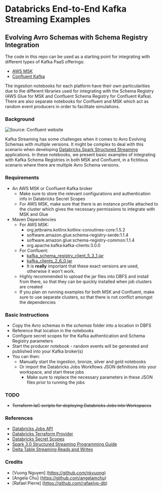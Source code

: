 # Databricks End-to-End Kafka Streaming Examples
## Evolving Avro Schemas with Schema Registry Integration

The code in this repo can be used as a starting point for integrating with different types of Kafka PaaS offerings:

* [AWS MSK](https://aws.amazon.com/msk/)
* [Confluent Kafka](https://confluent.io)

The ingestion notebooks for each platform have their own particularities due to the different libraries used for integrating with the Schema Registry (AWS Glue for MSK and Confluent Schema Registry for Confluent Kafka). There are also separate notebooks for Confluent and MSK which act as random event producers in order to facilitate simulations.

### Background

<img src="https://docs.confluent.io/platform/current/_images/schema-registry-and-kafka.png" alt="Source: Confluent website"/>

Kafka Streaming has some challenges when it comes to Avro Evolving Schemas with multiple versions. It might be complex to deal with this scenario when developing [Databricks Spark Structured Streaming](https://docs.databricks.com/spark/latest/structured-streaming/data-sources.html) applications. In these notebooks, we present basic examples of integrating with Kafka Schema Registries in both MSK and Confluent, in a fictitious scenario where there are multiple Avro Schema versions.

### Requirements

* An AWS MSK or Confluent Kafka broker
    * Make sure to store the relevant configurations and authentication info in Databricks Secret Scopes
    * For AWS MSK, make sure that there is an instance profile attached to the cluster which gives the necessary permissions to integrate with MSK and Glue
* Maven Dependencies
    * For AWS MSK:
        * org.jetbrains.kotlinx:kotlinx-coroutines-core:1.5.2
        * software.amazon.glue:schema-registry-serde:1.1.4
        * software.amazon.glue:schema-registry-common:1.1.4
        * org.apache.kafka:kafka-clients:3.0.0
    * For Confluent:
        * [kafka_schema_registry_client_5_3_1.jar](https://mvnrepository.com/artifact/io.confluent/kafka-schema-registry-client/5.3.1)
        * [kafka_clients_2_6_0.jar](https://mvnrepository.com/artifact/org.apache.kafka/kafka-clients/2.6.0)
        * It is **really** important that these exact versions are used, otherwise it won't work.
    * Highly recommended to upload the jar files into DBFS and install from there, so that they can be quickly installed when job clusters are created
    * If you plan on running examples for both MSK and Confluent, make sure to use separate clusters, so that there is not conflict amongst the dependencies

### Basic Instructions

* Copy the Avro schemas in the *schemas* folder into a location in DBFS
* Reference that location in the notebooks
* Configure secret scopes for the Kafka authentication and Schema Registry parameters
* Start the producer notebook - random events will be generated and published into your Kafka broker(s)
* You can then:
    * Manually start the ingestion, bronze, silver and gold notebooks
    * Or import the Databricks Jobs Workflows JSON definitions into your workspace, and start these jobs
        * Make sure to replace the necessary parameters in these JSON files prior to running the jobs

### TODO

* ~~Terraform IaC scripts for deploying Databricks Jobs into Workspaces~~

### References

* [Databricks Jobs API](https://docs.databricks.com/dev-tools/api/latest/jobs.html)
* [Databricks Terraform Provider](https://registry.terraform.io/providers/databrickslabs/databricks/latest/docs)
* [Databricks Secret Scopes](https://docs.databricks.com/security/secrets/secret-scopes.html)
* [Spark 3.0 Structured Streaming Programming Guide](https://spark.apache.org/docs/latest/structured-streaming-programming-guide.html)
* [Delta Table Streaming Reads and Writes](https://docs.databricks.com/delta/delta-streaming.html)

### Credits

* [Vuong Nguyen] (https://github.com/nkvuong)
* [Angela Chu] (https://github.com/angelamchu)
* [Rafael Pierre] (https://github.com/rafaelvp-db)
